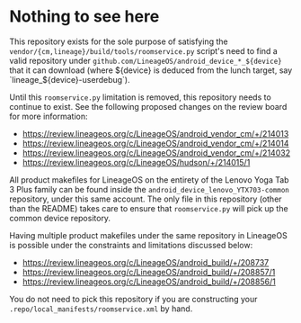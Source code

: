 Nothing to see here
===================

This repository exists for the sole purpose of satisfying the
`vendor/{cm,lineage}/build/tools/roomservice.py` script's need to
find a valid repository under `github.com/LineageOS/android_device_*_${device}`
that it can download (where ${device} is deduced from the lunch target,
say `lineage_${device}-userdebug`).

Until this `roomservice.py` limitation is removed, this repository needs
to continue to exist. See the following proposed changes on the review board
for more information:

* https://review.lineageos.org/c/LineageOS/android_vendor_cm/+/214013
* https://review.lineageos.org/c/LineageOS/android_vendor_cm/+/214014
* https://review.lineageos.org/c/LineageOS/android_vendor_cm/+/214032
* https://review.lineageos.org/c/LineageOS/hudson/+/214015/1

All product makefiles for LineageOS on the entirety of the Lenovo Yoga Tab 3
Plus family can be found inside the `android_device_lenovo_YTX703-common`
repository, under this same account. The only file in this repository
(other than the README) takes care to ensure that `roomservice.py` will
pick up the common device repository.

Having multiple product makefiles under the same repository in LineageOS
is possible under the constraints and limitations discussed below:

* https://review.lineageos.org/c/LineageOS/android_build/+/208737
* https://review.lineageos.org/c/LineageOS/android_build/+/208857/1
* https://review.lineageos.org/c/LineageOS/android_build/+/208856/1

You do not need to pick this repository if you are constructing your
`.repo/local_manifests/roomservice.xml` by hand.
